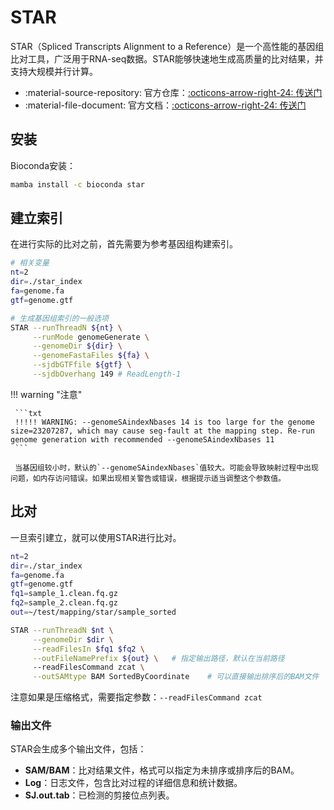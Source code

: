 # STAR

STAR（Spliced Transcripts Alignment to a Reference）是一个高性能的基因组比对工具，广泛用于RNA-seq数据。STAR能够快速地生成高质量的比对结果，并支持大规模并行计算。

<div class="grid cards" markdown>

- :material-source-repository: 官方仓库：[:octicons-arrow-right-24: <a href="https://github.com/alexdobin/STAR" target="_blank"> 传送门 </a>](#)
- :material-file-document: 官方文档：[:octicons-arrow-right-24: <a href="https://github.com/alexdobin/STAR/blob/master/doc/STARmanual.pdf" target="_blank"> 传送门 </a>](#)
</div>

## 安装

Bioconda安装：

```bash
mamba install -c bioconda star
```

## 建立索引

在进行实际的比对之前，首先需要为参考基因组构建索引。

```bash
# 相关变量
nt=2
dir=./star_index
fa=genome.fa
gtf=genome.gtf

# 生成基因组索引的一般选项
STAR --runThreadN ${nt} \
     --runMode genomeGenerate \
     --genomeDir ${dir} \
     --genomeFastaFiles ${fa} \
     --sjdbGTFfile ${gtf} \
     --sjdbOverhang 149	# ReadLength-1
```

!!! warning "注意"

     ```txt
     !!!!! WARNING: --genomeSAindexNbases 14 is too large for the genome size=23207287, which may cause seg-fault at the mapping step. Re-run genome generation with recommended --genomeSAindexNbases 11
     ```

     当基因组较小时，默认的`--genomeSAindexNbases`值较大。可能会导致映射过程中出现问题，如内存访问错误。如果出现相关警告或错误，根据提示适当调整这个参数值。

## 比对

一旦索引建立，就可以使用STAR进行比对。

```bash
nt=2
dir=./star_index
fa=genome.fa
gtf=genome.gtf
fq1=sample_1.clean.fq.gz
fq2=sample_2.clean.fq.gz
out=~/test/mapping/star/sample_sorted

STAR --runThreadN $nt \
     --genomeDir $dir \
     --readFilesIn $fq1 $fq2 \
     --outFileNamePrefix ${out} \	# 指定输出路径，默认在当前路径
     --readFilesCommand zcat \
     --outSAMtype BAM SortedByCoordinate	# 可以直接输出排序后的BAM文件
```

注意如果是压缩格式，需要指定参数：`--readFilesCommand zcat`

###  **输出文件**

STAR会生成多个输出文件，包括：

- **SAM/BAM**：比对结果文件，格式可以指定为未排序或排序后的BAM。
- **Log**：日志文件，包含比对过程的详细信息和统计数据。
- **SJ.out.tab**：已检测的剪接位点列表。